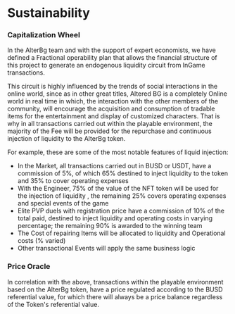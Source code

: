 # Sustainability

### Capitalization Wheel

In the AlterBg team and with the support of expert economists, we have defined a Fractional operability plan that allows the financial structure of this project to generate an endogenous liquidity circuit from InGame transactions.

This circuit is highly influenced by the trends of social interactions in the online world, since as in other great titles, Altered BG is a completely Online world in real time in which, the interaction with the other members of the community, will encourage the acquisition and consumption of tradable items for the entertainment and display of customized characters. That is why in all transactions carried out within the playable environment, the majority of the Fee will be provided for the repurchase and continuous injection of liquidity to the AlterBg token.

For example, these are some of the most notable features of liquid injection:

* In the Market, all transactions carried out in BUSD or USDT, have a commission of 5%, of which 65% destined to inject liquidity to the token and 35% to cover operating expenses
* With the Engineer, 75% of the value of the NFT token will be used for the injection of liquidity , the remaining 25% covers operating expenses and special events of the game
* Elite PVP duels with registration price have a commission of 10% of the total paid, destined to inject liquidity and operating costs in varying percentage; the remaining 90% is awarded to the winning team
* The Cost of repairing Items will be allocated to liquidity and Operational costs (% varied)
* Other transactional Events will apply the same business logic

### Price Oracle

In correlation with the above, transactions within the playable environment based on the AlterBg token, have a price regulated according to the BUSD referential value, for which there will always be a price balance regardless of the Token's referential value.















